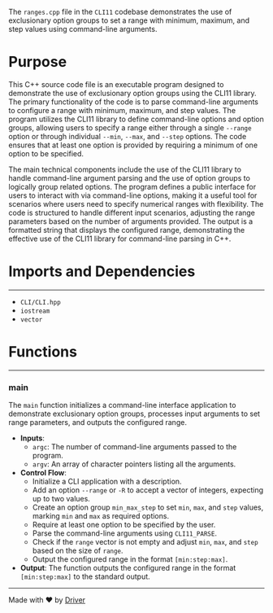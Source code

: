 <!--------------------------------------------------------------------------------->
<!-- IMPORTANT: This file is auto-generated by Driver (https://driver.ai). -------->
<!-- Manual edits may be overwritten on future commits. --------------------------->
<!--------------------------------------------------------------------------------->

The `ranges.cpp` file in the `CLI11` codebase demonstrates the use of exclusionary option groups to set a range with minimum, maximum, and step values using command-line arguments.

# Purpose
This C++ source code file is an executable program designed to demonstrate the use of exclusionary option groups using the CLI11 library. The primary functionality of the code is to parse command-line arguments to configure a range with minimum, maximum, and step values. The program utilizes the CLI11 library to define command-line options and option groups, allowing users to specify a range either through a single `--range` option or through individual `--min`, `--max`, and `--step` options. The code ensures that at least one option is provided by requiring a minimum of one option to be specified.

The main technical components include the use of the CLI11 library to handle command-line argument parsing and the use of option groups to logically group related options. The program defines a public interface for users to interact with via command-line options, making it a useful tool for scenarios where users need to specify numerical ranges with flexibility. The code is structured to handle different input scenarios, adjusting the range parameters based on the number of arguments provided. The output is a formatted string that displays the configured range, demonstrating the effective use of the CLI11 library for command-line parsing in C++.
# Imports and Dependencies

---
- `CLI/CLI.hpp`
- `iostream`
- `vector`


# Functions

---
### main<!-- {{#callable:main}} -->
The `main` function initializes a command-line interface application to demonstrate exclusionary option groups, processes input arguments to set range parameters, and outputs the configured range.
- **Inputs**:
    - `argc`: The number of command-line arguments passed to the program.
    - `argv`: An array of character pointers listing all the arguments.
- **Control Flow**:
    - Initialize a CLI application with a description.
    - Add an option `--range` or `-R` to accept a vector of integers, expecting up to two values.
    - Create an option group `min_max_step` to set `min`, `max`, and `step` values, marking `min` and `max` as required options.
    - Require at least one option to be specified by the user.
    - Parse the command-line arguments using `CLI11_PARSE`.
    - Check if the `range` vector is not empty and adjust `min`, `max`, and `step` based on the size of `range`.
    - Output the configured range in the format `[min:step:max]`.
- **Output**: The function outputs the configured range in the format `[min:step:max]` to the standard output.



---
Made with ❤️ by [Driver](https://www.driver.ai/)